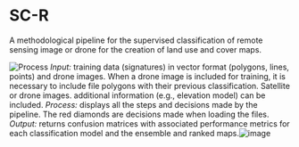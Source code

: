 # SC-R
 A methodological pipeline for the supervised classification of remote sensing image or drone for the creation of land use and cover maps.

 ![Process](https://github.com/SVMendoza/SC-R/assets/18596855/69171041-9f3e-43cb-9134-f11fb21dc784)
*Input:*  training data (signatures) in vector format (polygons, lines, points) and drone images. When a drone image is included for training, it is necessary to include file polygons with their previous classification. Satellite or drone images. additional information (e.g., elevation model) can be included. *Process:* displays all the steps and decisions made by the pipeline. The red diamonds are decisions made when loading the files. *Output:* returns confusion matrices with associated performance metrics for each classification model and the ensemble and ranked maps.![image](https://github.com/SVMendoza/SC-R/assets/18596855/066e60a7-4f39-4959-a79d-ed76b21990b6)

